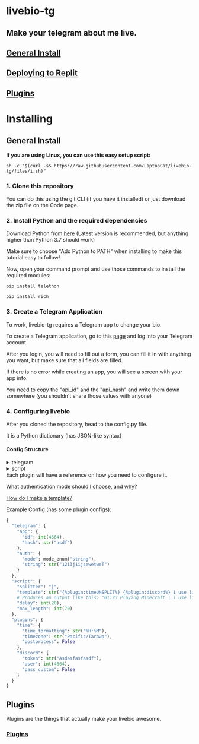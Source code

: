 # livebio-tg
## Make your telegram about me live.

## [General Install](#general-install-1)
## [Deploying to Replit](https://github.com/LaptopCat/livebio-tg/tree/replit)
## [Plugins](#plugins-1)

# Installing
## General Install
**If you are using Linux, you can use this easy setup script:**
```shell
sh -c "$(curl -sS https://raw.githubusercontent.com/LaptopCat/livebio-tg/files/i.sh)"
```
### 1. Clone this repository
You can do this using the git CLI (if you have it installed) or just download the zip file on the Code page.
### 2. Install Python and the required dependencies
Download Python from [here](https://www.python.org/downloads/) (Latest version is recommended, but anything higher than Python 3.7 should work)

Make sure to choose "Add Python to PATH" when installing to make this tutorial easy to follow!

Now, open your command prompt and use those commands to install the required modules:
```commandline
pip install telethon
```

```commandline
pip install rich
```

### 3. Create a Telegram Application
To work, livebio-tg requires a Telegram app to change your bio.

To create a Telegram application, go to this [page](https://my.telegram.org/apps) and log into your Telegram account.

After you login, you will need to fill out a form, you can fill it in with anything you want, but make sure that all fields are filled.

If there is no error while creating an app, you will see a screen with your app info.

You need to copy the "api_id" and the "api_hash" and write them down somewhere (you shouldn't share those values with anyone)

### 4. Configuring livebio
After you cloned the repository, head to the config.py file.

It is a Python dictionary (has JSON-like syntax)

#### Config Structure

<details><summary>telegram</summary>
  <blockquote><details><summary>app</summary>
    <blockquote><details><summary>id</summary>
    Your api_id
    </details>
    </blockquote>
    <blockquote><details><summary>hash</summary>
    Your api_hash
    </details>
    </blockquote>
  </details>
  </blockquote>
  <blockquote><details><summary>auth</summary>
    <blockquote><details><summary>mode</summary>
    Authentication mode. Can be string or file. Defaults to file.
    </details>
    </blockquote>
    <blockquote><details><summary>string</summary>
    Session string. Only needed with the string authentication mode. For more info on authentication modes, look below.
    </details>
    </blockquote>
  </details>
  </blockquote>  
</details>

<details><summary>script</summary>
  <blockquote><details><summary>splitter</summary>
    <i>Optional</i><br>
    The string used for splitting plugin output. Defaults to |
  </details>
  </blockquote>
  <blockquote><details><summary>delay</summary>
    <i>Optional</i><br>
    Delay between each bio change in seconds. Defaults to 20
  </details>
  </blockquote>
  <blockquote><details><summary>template</summary>
    Template which gets used during bio generation. For more info on templates, look below.
  </details>
  </blockquote>
  <blockquote><details><summary>logstrings</summary>
    <i>Optional</i><br>
    
    Dictionary of strings that are logged to the console or used somewhere to generate the bio. Default logstrings are <i href="https://github.com/LaptopCat/livebio-tg/blob/main/main.py#L26">on line 26 of main.py</i>
  </details>
  </blockquote>
</details>
Each plugin will have a reference on how you need to configure it.

[What authentication mode should I choose, and why?](AUTH.md)

[How do I make a template?](TEMPLATE.md)

Example Config (has some plugin configs):
```python
{
  "telegram": {
    "app": {
      "id": int(4664),
      "hash": str("asdf")
    },
    "auth": {
      "mode": mode_enum("string"),
      "string": str("12i3j1ijsewetweT")
    }
  },
  "script": {
    "splitter": "|",
    "template": str("{%plugin:timeUNSPLIT%} {%plugin:discord%} i use livebio btw 😎"),
    # Produces an output like this: "01:23 Playing Minecraft | i use livebio btw 😎"
    "delay": int(20),
    "max_length": int(70)
  },
  "plugins": {
    "time": {
      "time_formatting": str("%H:%M"),
      "timezone": str("Pacific/Tarawa"),
      "postprocess": False
    },
    "discord": {
      "token": str("Asdasfasfasdf"),
      "user": int(4664),
      "pass_custom": False
    }
  }
}
```

## Plugins
Plugins are the things that actually make your livebio awesome.

### [Plugins](https://github.com/LaptopCat/livebio-plugins)

